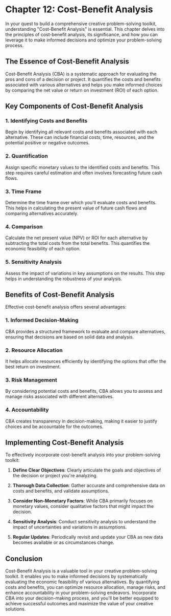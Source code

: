 Chapter 12: Cost-Benefit Analysis
=================================

In your quest to build a comprehensive creative problem-solving toolkit, understanding "Cost-Benefit Analysis" is essential. This chapter delves into the principles of cost-benefit analysis, its significance, and how you can leverage it to make informed decisions and optimize your problem-solving process.

The Essence of Cost-Benefit Analysis
------------------------------------

Cost-Benefit Analysis (CBA) is a systematic approach for evaluating the pros and cons of a decision or project. It quantifies the costs and benefits associated with various alternatives and helps you make informed choices by comparing the net value or return on investment (ROI) of each option.

Key Components of Cost-Benefit Analysis
---------------------------------------

### 1. Identifying Costs and Benefits

Begin by identifying all relevant costs and benefits associated with each alternative. These can include financial costs, time, resources, and the potential positive or negative outcomes.

### 2. Quantification

Assign specific monetary values to the identified costs and benefits. This step requires careful estimation and often involves forecasting future cash flows.

### 3. Time Frame

Determine the time frame over which you'll evaluate costs and benefits. This helps in calculating the present value of future cash flows and comparing alternatives accurately.

### 4. Comparison

Calculate the net present value (NPV) or ROI for each alternative by subtracting the total costs from the total benefits. This quantifies the economic feasibility of each option.

### 5. Sensitivity Analysis

Assess the impact of variations in key assumptions on the results. This step helps in understanding the robustness of your analysis.

Benefits of Cost-Benefit Analysis
---------------------------------

Effective cost-benefit analysis offers several advantages:

### 1. Informed Decision-Making

CBA provides a structured framework to evaluate and compare alternatives, ensuring that decisions are based on solid data and analysis.

### 2. Resource Allocation

It helps allocate resources efficiently by identifying the options that offer the best return on investment.

### 3. Risk Management

By considering potential costs and benefits, CBA allows you to assess and manage risks associated with different alternatives.

### 4. Accountability

CBA creates transparency in decision-making, making it easier to justify choices and be accountable for the outcomes.

Implementing Cost-Benefit Analysis
----------------------------------

To effectively incorporate cost-benefit analysis into your problem-solving toolkit:

1. **Define Clear Objectives**: Clearly articulate the goals and objectives of the decision or project you're analyzing.

2. **Thorough Data Collection**: Gather accurate and comprehensive data on costs and benefits, and validate assumptions.

3. **Consider Non-Monetary Factors**: While CBA primarily focuses on monetary values, consider qualitative factors that might impact the decision.

4. **Sensitivity Analysis**: Conduct sensitivity analysis to understand the impact of uncertainties and variations in assumptions.

5. **Regular Updates**: Periodically revisit and update your CBA as new data becomes available or as circumstances change.

Conclusion
----------

Cost-Benefit Analysis is a valuable tool in your creative problem-solving toolkit. It enables you to make informed decisions by systematically evaluating the economic feasibility of various alternatives. By quantifying costs and benefits, you can optimize resource allocation, manage risks, and enhance accountability in your problem-solving endeavors. Incorporate CBA into your decision-making process, and you'll be better equipped to achieve successful outcomes and maximize the value of your creative solutions.

